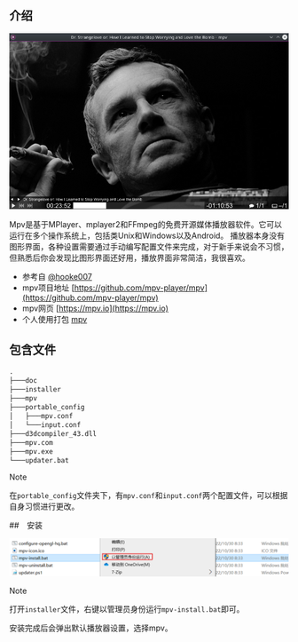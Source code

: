 ## 介绍

![](../style/mpv01.jpg)

Mpv是基于MPlayer、mplayer2和FFmpeg的免费开源媒体播放器软件。它可以运行在多个操作系统上，包括类Unix和Windows以及Android。
播放器本身没有图形界面，各种设置需要通过手动编写配置文件来完成，对于新手来说会不习惯，但熟悉后你会发现比图形界面还好用，播放界面非常简洁，我很喜欢。

- 参考自 [@hooke007](https://hooke007.github.io/index2#mpv-lazy)
- mpv项目地址 [https://github.com/mpv-player/mpv](https://github.com/mpv-player/mpv)
- mpv网页 [https://mpv.io](https://mpv.io)
- 个人使用打包 [mpv](https://cowtransfer.com/s/f98d5fa15bf243)

## 包含文件

```text
.
├───doc
├───installer
├───mpv
├───portable_config
│   ├───mpv.conf
│   └───input.conf
├───d3dcompiler_43.dll
├───mpv.com
├───mpv.exe
└───updater.bat
```

> [!note]
> 在<code>portable_config</code>文件夹下，有<code>mpv.conf</code>和<code>input.conf</code>两个配置文件，可以根据自身习惯进行更改。

##　安装

![](../style/mvp-insatller.png "mpv安装")

> [!note]
> 打开<code>installer</code>文件，右键以管理员身份运行<code>mpv-install.bat</code>即可。
>
> 安装完成后会弹出默认播放器设置，选择mpv。
